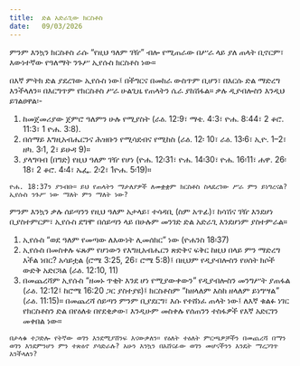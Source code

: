 ```yaml
---
title:  ድል አድራጊው ክርስቶስ
date:   09/03/2026
---
```


ምንም እንኳን ክርስቶስ ራሱ “የዚህ ዓለም ገዥ” ብሎ የሚጠራው በሥራ ላይ ያለ ጠላት ቢኖርም፣ እውነተኛው የዓለማት ንጉሥ ኢየሱስ ክርስቶስ ነው።

በእኛ ምትክ ድል ያደረገው ኢየሱስ ነው፤ በችግርና በመከራ ውስጥም ቢሆን፣ በእርሱ ድል ማድረግ እንችላለን። በእርግጥም የክርስቶስ ሥራ ሁልጊዜ የጠላትን ሴራ ያከሽፋል። ቃሉ ዲያብሎስን እንዲህ ይገልፀዋል፡-
1. ከመጀመሪያው ጀምሮ ዓለምን ሁሉ የሚያስት (ራዕ. 12:9፣ ማቴ. 4:3፣ ዮሐ. 8:44፣ 2 ቆሮ. 11:3፣ 1 ዮሐ. 3:8).
2. በሰማይ እግዚአብሔርንና ሕዝቡን የሚሳደብና የሚከስ (ራዕ. 12፡ 10፣ ራዕ. 13፡6፣ ኢዮ. 1–2፣ ዘካ. 3፡1, 2፣ ይሁዳ 9)።
3. ያላግባብ (በግድ) የዚህ ዓለም ገዥ የሆነ (ዮሐ. 12፡31፣ ዮሐ. 14፡30፣ ዮሐ. 16፡11፣ ሐዋ. 26፡18፣ 2 ቆሮ. 4፡4፣ ኤፌ. 2፡2፣ 1ዮሐ. 5፡19)።

`ዮሐ. 18:37ን ያንብቡ። ይህ የጠላትን ማታለያዎች ለመቋቋም ክርስቶስ ስላደረገው ሥራ ምን ይነግረናል? ኢየሱስ ንጉሥ ነው ማለት ምን ማለት ነው?`

ምንም እንኳን ቃሉ ሰይጣንን የዚህ ዓለም አታላይ፣ ተሳዳቢ (ስም አጥፊ)፣ ከሳሽና ገዥ እንደሆነ ቢያስተምርም፣ ኢየሱስ ደግሞ በሰይጣን ላይ በሁሉም መንገድ ድል አድራጊ እንደሆነም ያስተምራል።
1. ኢየሱስ “ወደ ዓለም የመጣው ለእውነት ሊመሰክር” ነው (ዮሐንስ 18፡37)
2. ኢየሱስ በመስቀሉ ፍጹም የሆነውን የእግዚአብሔርን ጽድቅና ፍቅር ከዚህ በላይ ምን ማድረግ እችል ነበር? አሳይቷል (ሮሜ 3:25, 26፣ ሮሜ 5:8)፤ በዚህም የዲያብሎስን የሀሰት ክሶች ውድቅ አድርጓል (ራዕ. 12:10, 11)
3. በመጨረሻም ኢየሱስ “ዘመኑ ጥቂት እንደ ሆነ የሚያውቀውን” የዲያብሎስን መንግሥት ያጠፋል (ራዕ. 12:12፤ ከሮሜ 16:20 ጋር ያስተያዩ)፤ ክርስቶስም “ከዘላለም እስከ ዘላለም ይነግሣል” (ራዕ. 11:15)። በመጨረሻ ሰይጣን ምንም ቢያደርግ፣ እሱ የተሸነፈ ጠላት ነው፤ ለእኛ ቁልፉ ነገር የክርስቶስን ድል በየዕለቱ በየደቂቃው፣ እንዲሁም መስቀሉ የሰጠንን ተስፋዎች የእኛ አድርገን መቀበል ነው።

`በታላቁ ተጋድሎ የትኛው ወገን እንደሚያሸንፍ እናውቃለን። የዕለት ተዕለት ምርጫዎቻችን በመጨረሻ በማን ወገን እንደምንሆን ምን ተጽዕኖ ያሳድራሉ? አሁን እንኳን በአሸናፊው ወገን መሆናችንን እንዴት ማረጋገጥ እንችላለን?`
